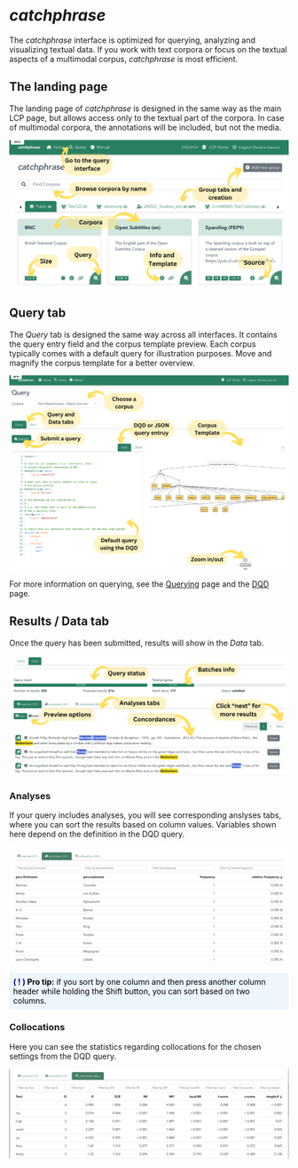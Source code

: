# *catchphrase*

The _catchphrase_ interface is optimized for querying, analyzing and visualizing textual data. If you work with text corpora or focus on the textual aspects of a multimodal corpus, _catchphrase_ is most efficient.

## The landing page 
The landing page of _catchphrase_ is designed in the same way as the main LCP page, but allows access only to the textual part of the corpora. In case of multimodal corpora, the annotations will be included, but not the media.

<p align="center"> <!-- Doesnt work, I wanted to center it, but it's not that important -->
  <img src="images/catchphrase_landing.png" alt="alt" width="550"/>
</p>

## Query tab

The _Query_ tab is designed the same way across all interfaces. It contains the query entry field and the corpus template preview. Each corpus typically comes with a default query for illustration purposes. Move and magnify the corpus template for a better overview.


<p align="center"> <!-- Doesnt work, I wanted to center it, but it's not that important -->
  <img src="images/catchphrase_query_gui.png" alt="alt" width="550"/>
</p>


For more information on querying, see the [Querying](querying.md) page and the [DQD](dqd.md) page.

## Results / Data tab

Once the query has been submitted, results will show in the _Data_ tab.

<p align="center"> <!-- Doesnt work, I wanted to center it, but it's not that important -->
  <img src="images/catchphrase_results_gui.png" alt="alt" width="550"/>
</p>

### Analyses
If your query includes analyses, you will see corresponding anslyses tabs, where you can sort the results based on column values. Variables shown here depend on the definition in the DQD query.

<p align="center"> <!-- Doesnt work, I wanted to center it, but it's not that important -->
  <img src="images/catchphrase_analyses.png" alt="alt" width="550"/>
</p>


<div style="padding: 0.5em; margin: 1em 0em; background-color: rgb(237,245,253); color: black; border-radius: 0.2em;">
<span style="color: darkblue; font-weight: bold;">( ! ) </span>
<strong>Pro tip:</strong> if you sort by one column and then press another column header while holding the Shift button, you can sort based on two columns.
</div>

### Collocations

Here you can see the statistics regarding collocations for the chosen settings from the DQD query.

<p align="center"> <!-- Doesnt work, I wanted to center it, but it's not that important -->
  <img src="images/catchphrase_collocations.png" alt="alt" width="550"/>
</p>


